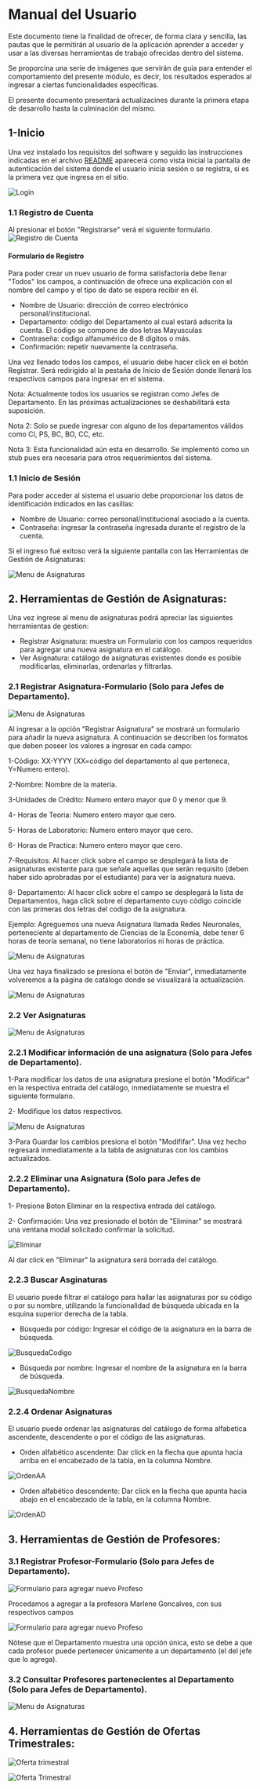 # Manual del Usuario

Este documento tiene la finalidad de ofrecer, de forma clara y sencilla, las pautas que le permitirán al usuario de la aplicación 
aprender a acceder y usar a las diversas herramientas de trabajo ofrecidas dentro del sistema. 

Se proporcina una serie de imágenes que servirán de guia para entender el comportamiento del presente módulo, es decir, los resultados
esperados al ingresar a ciertas funcionalidades específicas. 

El presente documento presentará actualizacines durante la primera etapa de desarrollo hasta la culminación del mismo.

## 1-Inicio

Una vez instalado los requisitos del software y seguido las instrucciones indicadas en el archivo [README](https://github.com/cocococosti/IngSoft1-DeltaDev/blob/master/README.md) aparecerá como vista inicial la pantalla de autenticación del sistema donde el usuario inicia sesión o se registra, si es la primera vez que ingresa en el sitio.

![Login](https://github.com/cocococosti/IngSoft1-DeltaDev/blob/master/docs/imagenes/login%20(2).png "Login") 

### 1.1 Registro de Cuenta
  Al presionar el botón "Registrarse" verá el siguiente formulario.
![Registro de Cuenta](imagenes/usuarios_login_registrar_datos.png "Página de registro de cuenta")
  
 #### Formulario de Registro
 Para poder crear un nuev usuario de forma satisfactoria debe llenar "Todos" los campos, a continuación de ofrece una explicación con el nombre del campo y el tipo de dato se espera recibir en él.
 
 - Nombre de Usuario: dirección de correo electrónico personal/institucional.
 - Departamento: código del Departamento al cual estará adscrita la cuenta. El código se compone de dos letras Mayusculas 
 - Contraseña: codigo alfanumérico de 8 dígitos o más.
 - Confirmación: repetir nuevamente la contraseña.

Una vez llenado todos los campos, el usuario debe hacer click en el botón Registrar. Será redirigido al la pestaña de Inicio de Sesión donde llenará los respectivos campos para ingresar en el sistema.

Nota: Actualmente todos los usuarios se registran como Jefes de Departamento. En las próximas actualizaciones se deshabilitará esta suposición.

Nota 2: Solo se puede ingresar con alguno de los departamentos válidos como CI, PS, BC, BO, CC, etc. 

Nota 3: Esta funcionalidad aún esta en desarrollo. Se implementó como un stub pues era necesaria para otros requerimientos del sistema.

### 1.1 Inicio de Sesión

Para poder acceder al sistema el usuario debe proporcionar los datos de identificación indicados en las casillas:

  - Nombre de Usuario: correo personal/institucional asociado a la cuenta.
  - Contraseña: ingresar la contraseña ingresada durante el registro de la cuenta.

  Si el ingreso fué exitoso verá la siguiente pantalla con las Herramientas de Gestión de Asignaturas:
  
  ![Menu de Asignaturas](imagenes/jefeDepartamento__Asignaturas_menu.png "Menu de funcionalidades sobre módulo de Asignaturas")

## 2. Herramientas de Gestión de Asignaturas:
Una vez ingrese al menu de asignaturas podrá apreciar las siguientes herramientas de gestion:

  - Registrar Asignatura: muestra un Formulario con los campos requeridos para agregar una nueva asignatura en el catálogo.
  - Ver Asignatura: catálogo de asignaturas existentes donde es posible modificarlas, eliminarlas, ordenarlas y filtrarlas.
  
### 2.1 Registrar Asignatura-Formulario (Solo para Jefes de Departamento).

![Menu de Asignaturas](imagenes/jefeDepartamento__Asignaturas_registrarAsignatura.png "Menu de funcionalidades sobre módulo de Asignaturas")

  Al ingresar a la opción "Registrar Asignatura" se mostrará un formulario para añadir la nueva asignatura. A continuación se describen los formatos que deben poseer los valores a ingresar en cada campo:
  
  1-Código: XX-YYYY (XX=código del departamento al que perteneca, Y=Numero entero).
  
  2-Nombre: Nombre de la materia. 
  
  3-Unidades de Crédito: Numero entero mayor que 0 y menor que 9.
  
  4- Horas de Teoria: Numero entero mayor que cero.
 
  5- Horas de Laboratorio: Numero entero mayor que cero.
  
  6- Horas de Practica: Numero entero mayor que cero.
  
  7-Requisitos: Al hacer click sobre el campo se desplegará la lista de asignaturas existente para que señale aquellas que serán requisito (deben haber sido aprobradas por el estudiante) para ver la asignatura nueva.
  
  8- Departamento: Al hacer click sobre el campo se desplegará la lista de Departamentos, haga click sobre el departamento cuyo código coincide con las primeras dos letras del codigo de la asignatura.
  
  Ejemplo: Agreguemos una nueva Asignatura llamada Redes Neuronales, perteneciente al departamento de Ciencias de la Economía, debe tener 6 horas de teoría semanal, no tiene laboratorios ni horas de práctica.
 
  ![Menu de Asignaturas](imagenes/jefeDepartamento__Asignaturas_registrarAsignatura_Formulario.png "Formulario para agregar nueva Asignatura")
  
  Una vez haya finalizado se presiona el botón de "Enviar", inmediatamente volveremos a la página de catálogo donde se visualizará la actualización.
 
  ![Menu de Asignaturas](imagenes/jefeDepartamento__Asignaturas_verAsignatura_Actualizado.png "Tabla de Asignaturas actualizada")

  

### 2.2 Ver Asignaturas

![Menu de Asignaturas](imagenes/jefeDepartamento__Asignaturas_verAsignatura.png "listado de Asignaturas")


### 2.2.1 Modificar información de una asignatura (Solo para Jefes de Departamento).

  1-Para modificar los datos de una asignatura presione el botón "Modificar" en la respectiva entrada del catálogo, inmediatamente se muestra el siguiente formulario.
  
  2- Modifique los datos respectivos.

![Menu de Asignaturas](imagenes/jefeDepartamento__Asignaturas_verAsignaturas_Modificar.png "listado de Asignaturas")


  3-Para Guardar los cambios presiona el botón "Modififar". Una vez hecho regresará inmediatamente a la tabla de asignaturas con los cambios actualizados.

### 2.2.2 Eliminar una Asignatura (Solo para Jefes de Departamento).


1- Presione Boton Eliminar en la respectiva entrada del catálogo.

2- Confirmación:
  Una vez presionado el botón de "Eliminar" se mostrará una ventana modal solicitado confirmar la solicitud.
  
  ![Eliminar](https://github.com/cocococosti/IngSoft1-DeltaDev/blob/master/docs/imagenes/jefeDepartamento__Asignaturas_verAsignatura_eliminar_confirmacion.png "Eliminar")

Al dar click en "Eliminar" la asignatura será borrada del catálogo.


### 2.2.3 Buscar Asginaturas

El usuario puede filtrar el catálogo para hallar las asignaturas por su código o por su nombre, utilizando la funcionalidad de búsqueda ubicada en la esquina superior derecha de la tabla.

* Búsqueda por código: Ingresar el código de la asignatura en la barra de búsqueda. 

![BusquedaCodigo](https://github.com/cocococosti/IngSoft1-DeltaDev/blob/master/docs/imagenes/Busqueda_codigo.png "Busqueda Codigo")

* Búsqueda por nombre: Ingresar el nombre de la asignatura en la barra de búsqueda.

![BusquedaNombre](https://github.com/cocococosti/IngSoft1-DeltaDev/blob/master/docs/imagenes/Busqueda_nombre.png "Busqueda Nombre")


### 2.2.4 Ordenar Asignaturas

El usuario puede ordenar las asignaturas del catálogo de forma alfabetica ascendente, descendente o por el código de las asignaturas.

* Orden alfabético ascendente: Dar click en la flecha que apunta hacia arriba en el encabezado de la tabla, en la columna Nombre.

![OrdenAA](https://github.com/cocococosti/IngSoft1-DeltaDev/blob/master/docs/imagenes/ordenAscendente.png "Orden Ascendente")

* Orden alfabético descendente: Dar click en la flecha que apunta hacia abajo en el encabezado de la tabla, en la columna Nombre.

![OrdenAD](https://github.com/cocococosti/IngSoft1-DeltaDev/blob/master/docs/imagenes/ordenDescendente.png "Orden Descendente")


## 3. Herramientas de Gestión de Profesores:

### 3.1 Registrar Profesor-Formulario (Solo para Jefes de Departamento).

  ![Formulario para agregar nuevo Profeso](imagenes/jefeDepartamento__Profesores_Agregar.png "Formulario para agregar nuevo Profesor")
  
  
  
  Procedamos a agregar a la profesora Marlene Goncalves, con sus respectivos campos
  
  
  ![Formulario para agregar nuevo Profeso](imagenes/jefeDepartamento__Profesores_Agragar_Formulario.png "Formulario para agregar nuevo Profesor")


Nótese que el Departamento muestra una opción única, esto se debe a que cada profesor puede pertenecer únicamente a un departamento (el del jefe que lo agrega).


### 3.2 Consultar Profesores partenecientes al Departamento (Solo para Jefes de Departamento).

  ![Menu de Asignaturas](imagenes/jefeDepartamento__Profesores_Consultar.png "Tabla de Profesores adscritos al Departamento")



## 4. Herramientas de Gestión de Ofertas Trimestrales:

![Oferta trimestral](imagenes/jefeDepartamento__OfertaTrimestral_Agregar.png "Visualización de Oferta Trimestral")



![Oferta Trimestral](imagenes/jefeDepartamento__OfertaTrimestral_Agregar_Resultado.png "Visualización de Oferta Trimestral")


